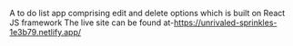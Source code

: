 A to do list app comprising edit and delete options which is built on React JS framework
The live site can be found at-https://unrivaled-sprinkles-1e3b79.netlify.app/
